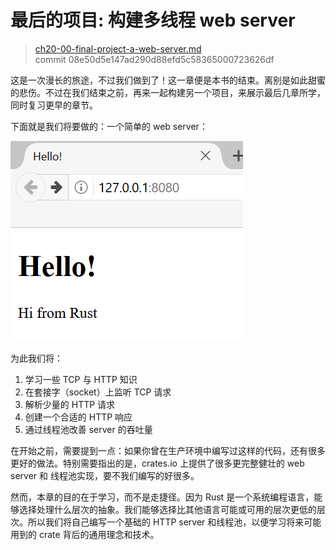 # 最后的项目: 构建多线程 web server

> [ch20-00-final-project-a-web-server.md](https://github.com/rust-lang/book/blob/master/second-edition/src/ch20-00-final-project-a-web-server.md)
> <br>
> commit 08e50d5e147ad290d88efd5c58365000723626df

这是一次漫长的旅途，不过我们做到了！这一章便是本书的结束。离别是如此甜蜜的悲伤。不过在我们结束之前，再来一起构建另一个项目，来展示最后几章所学，同时复习更早的章节。

下面就是我们将要做的：一个简单的 web server：

![hello from rust](img/hello.png)

为此我们将：

1. 学习一些 TCP 与 HTTP 知识
2. 在套接字（socket）上监听 TCP 请求
3. 解析少量的 HTTP 请求
4. 创建一个合适的 HTTP 响应
5. 通过线程池改善 server 的吞吐量

在开始之前，需要提到一点：如果你曾在生产环境中编写过这样的代码，还有很多更好的做法。特别需要指出的是，crates.io 上提供了很多更完整健壮的 web server 和 线程池实现，要不我们编写的好很多。

然而，本章的目的在于学习，而不是走捷径。因为 Rust 是一个系统编程语言，能够选择处理什么层次的抽象。我们能够选择比其他语言可能或可用的层次更低的层次。所以我们将自己编写一个基础的 HTTP server 和线程池，以便学习将来可能用到的 crate 背后的通用理念和技术。